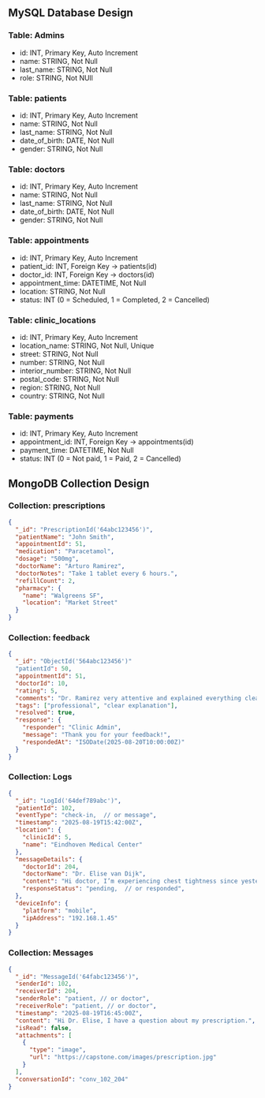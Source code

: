 ## MySQL Database Design
### Table: Admins
  - id: INT, Primary Key, Auto Increment
  - name: STRING, Not Null
  - last_name: STRING, Not Null
  - role: STRING, Not NUll
### Table: patients
  - id: INT, Primary Key, Auto Increment
  - name: STRING, Not Null
  - last_name: STRING, Not Null
  - date_of_birth: DATE, Not Null
  - gender: STRING, Not Null
### Table: doctors
  - id: INT, Primary Key, Auto Increment
  - name: STRING, Not Null
  - last_name: STRING, Not Null
  - date_of_birth: DATE, Not Null
  - gender: STRING, Not Null
### Table: appointments
  - id: INT, Primary Key, Auto Increment
  - patient_id: INT, Foreign Key -> patients(id)
  - doctor_id: INT, Foreign Key -> doctors(id)
  - appointment_time: DATETIME, Not Null
  - location: STRING, Not Null
  - status: INT (0 = Scheduled, 1 = Completed, 2 = Cancelled)
### Table: clinic_locations
  - id: INT, Primary Key, Auto Increment
  - location_name: STRING, Not Null, Unique
  - street: STRING, Not Null
  - number: STRING, Not Null
  - interior_number: STRING, Not Null
  - postal_code: STRING, Not Null
  - region: STRING, Not Null
  - country: STRING, Not Null
### Table: payments
  - id: INT, Primary Key, Auto Increment
  - appointment_id: INT, Foreign Key -> appointments(id)
  - payment_time: DATETIME, Not Null
  - status: INT (0 = Not paid, 1 = Paid, 2 = Cancelled)
## MongoDB Collection Design
### Collection: prescriptions
```json
{
  "_id": "PrescriptionId('64abc123456')",
  "patientName": "John Smith",
  "appointmentId": 51,
  "medication": "Paracetamol",
  "dosage": "500mg",
  "doctorName": "Arturo Ramirez",
  "doctorNotes": "Take 1 tablet every 6 hours.",
  "refillCount": 2,
  "pharmacy": {
    "name": "Walgreens SF",
    "location": "Market Street"
  }
}
```
### Collection: feedback
```json
{
  "_id": "ObjectId('564abc123456')"
  "patientId": 50,
  "appointmentId": 51,
  "doctorId": 10,
  "rating": 5,
  "comments": "Dr. Ramirez very attentive and explained everything clear",
  "tags": ["professional", "clear explanation"],
  "resolved": true,
  "response": {
    "responder": "Clinic Admin",
    "message": "Thank you for your feedback!",
    "respondedAt": "ISODate(2025-08-20T10:00:00Z)"
  }
}
```
### Collection: Logs
```json
{
  "_id": "LogId('64def789abc')",
  "patientId": 102,
  "eventType": "check-in,  // or message",
  "timestamp": "2025-08-19T15:42:00Z",
  "location": {
    "clinicId": 5,
    "name": "Eindhoven Medical Center"
  },
  "messageDetails": {
    "doctorId": 204,
    "doctorName": "Dr. Elise van Dijk",
    "content": "Hi doctor, I’m experiencing chest tightness since yesterday.",
    "responseStatus": "pending,  // or responded",
  },
  "deviceInfo": {
    "platform": "mobile",
    "ipAddress": "192.168.1.45"
  }
}
```
### Collection: Messages
```json
{
  "_id": "MessageId('64fabc123456')",
  "senderId": 102,
  "receiverId": 204,
  "senderRole": "patient, // or doctor",
  "receiverRole": "patient, // or doctor",
  "timestamp": "2025-08-19T16:45:00Z",
  "content": "Hi Dr. Elise, I have a question about my prescription.",
  "isRead": false,
  "attachments": [
    {
      "type": "image",
      "url": "https://capstone.com/images/prescription.jpg"
    }
  ],
  "conversationId": "conv_102_204"
}
```


